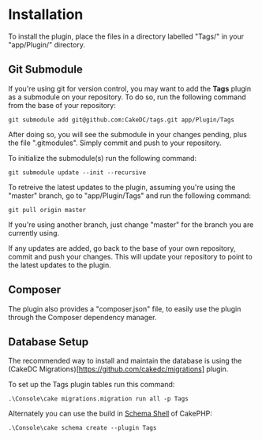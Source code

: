 Installation
============

To install the plugin, place the files in a directory labelled "Tags/" in your "app/Plugin/" directory.

Git Submodule
-------------

If you're using git for version control, you may want to add the **Tags** plugin as a submodule on your repository. To do so, run the following command from the base of your repository:

```
git submodule add git@github.com:CakeDC/tags.git app/Plugin/Tags
```

After doing so, you will see the submodule in your changes pending, plus the file ".gitmodules". Simply commit and push to your repository.

To initialize the submodule(s) run the following command:

```
git submodule update --init --recursive
```

To retreive the latest updates to the plugin, assuming you're using the "master" branch, go to "app/Plugin/Tags" and run the following command:

```
git pull origin master
```

If you're using another branch, just change "master" for the branch you are currently using.

If any updates are added, go back to the base of your own repository, commit and push your changes. This will update your repository to point to the latest updates to the plugin.

Composer
--------

The plugin also provides a "composer.json" file, to easily use the plugin through the Composer dependency manager.

Database Setup
--------------

The recommended way to install and maintain the database is using the (CakeDC Migrations)[https://github.com/cakedc/migrations] plugin.

To set up the Tags plugin tables run this command:

```
.\Console\cake migrations.migration run all -p Tags
```

Alternately you can use the build in [Schema Shell](http://book.cakephp.org/2.0/en/console-and-shells/schema-management-and-migrations.html) of CakePHP:

```
.\Console\cake schema create --plugin Tags
```



